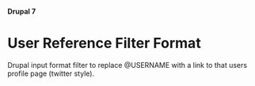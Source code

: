 **Drupal 7**

# User Reference Filter Format

Drupal input format filter to replace @USERNAME with a link to that users profile page (twitter style).
